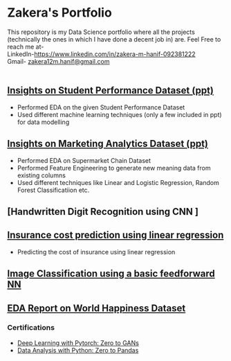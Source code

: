# Zakera's Portfolio
This repository is my Data Science portfolio where all the projects (technically the ones in which I have done a decent job in) are. 
Feel Free to reach me at-<br>
LinkedIn-https://www.linkedin.com/in/zakera-m-hanif-092381222<br>
Gmail- zakera12m.hanif@gmail.com
<br><br>
## [Insights on Student Performance Dataset (ppt)](https://docs.google.com/presentation/d/1cchhBgCx6a0A51tJ9TV9QwUdstqUOeTZ/edit?usp=sharing&ouid=114238366880555900107&rtpof=true&sd=true)<br>
- Performed EDA on the given Student Performance Dataset<br>
- Used different machine learning techniques (only a few included in ppt) for data modelling<br>

## [Insights on Marketing Analytics Dataset (ppt)](https://docs.google.com/presentation/d/1h_6QeqNSDgpiUxfmAVsIcGm5A9NnhBkl/edit?usp=sharing&rtpof=true&sd=true)<br>
- Performed EDA on Supermarket Chain Dataset<br>
- Performed Feature Engineering to generate new meaning data from existing columns<br>
- Used different techniques like Linear and Logistic Regression, Random Forest Classificatiion etc.<br>

## [Handwritten Digit Recognition using CNN ]

## [Insurance cost prediction using linear regression](https://jovian.ai/zakera12m-hanif/02-insurance-linear-regression)
- Predicting the cost of insurance using linear regression

## [Image Classification using a basic feedforward NN](https://jovian.ai/zakera12m-hanif/03-cifar10-feedforward)

## [EDA Report on World Happiness Dataset](https://jovian.ai/zakera12m-hanif/happiness-project)

### Certifications<br>
- [Deep Learning with Pytorch: Zero to GANs](https://jovian.ai/certificate/MFQTGOJUGU)<br>
- [Data Analysis with Python: Zero to Pandas](https://jovian.ai/certificate/MFQTEOBQGM)
